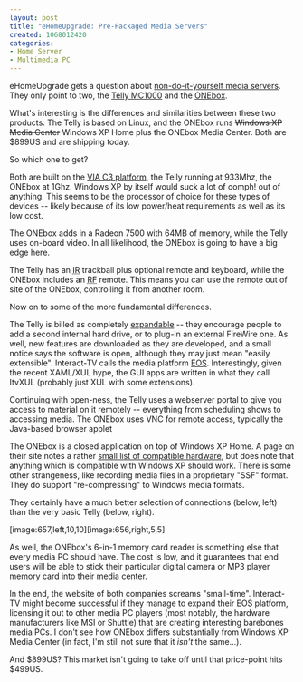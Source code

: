 ```yaml
--- 
layout: post
title: "eHomeUpgrade: Pre-Packaged Media Servers"
created: 1068012420
categories: 
- Home Server
- Multimedia PC
---
```

eHomeUpgrade gets a question about <a href="http://www.ehomeupgrade.com/archives/article161.php">non-do-it-yourself media servers</a>. They only point to two, the <a href="http://www.interact-tv.com/products.php">Telly MC1000</a> and the <a href="http://www.oneboxmc.com/">ONEbox</a>.

What's interesting is the differences and similarities between these two products. The Telly is based on Linux, and the ONEbox runs <strike>Windows XP Media Center</strike> Windows XP Home plus the ONEbox Media Center. Both are $899US and are shipping today.

So which one to get?
<!--break-->
Both are built on the <a href="http://www.via.com.tw/en/viac3/c3.jsp">VIA C3 platform</a>, the Telly running at 933Mhz, the ONEbox at 1Ghz. Windows XP by itself would suck a lot of oomph! out of anything. This seems to be the processor of choice for these types of devices -- likely because of its low power/heat requirements as well as its low cost.

The ONEbox adds in a Radeon 7500 with 64MB of memory, while the Telly uses on-board video. In all likelihood, the ONEbox is going to have a big edge here.

The Telly has an <acronym title="Infra Red">IR</acronym> trackball plus optional remote and keyboard, while the ONEbox includes an <acronym title="Radio Frequency">RF</acronym> remote. This means you can use the remote out of site of the ONEbox, controlling it from another room.

Now on to some of the more fundamental differences.

The Telly is billed as completely <a href="http://www.interact-tv.com/expand.php">expandable</a> -- they encourage people to add a second internal hard drive, or to plug-in an external FireWire one. As well, new features are downloaded as they are developed, and a small notice says the software is open, although they may just mean "easily extensible". Interact-TV calls the media platform <a href="http://www.interact-tv.com/EOS.php">EOS</a>. Interestingly, given the recent XAML/XUL hype, the GUI apps are written in what they call ItvXUL (probably just XUL with some extensions).

Continuing with open-ness, the Telly uses a webserver portal to give you access to material on it remotely -- everything from scheduling shows to accessing media. The ONEbox uses VNC for remote access, typically the Java-based browser applet

The ONEbox is a closed application on top of Windows XP Home. A page on their site notes a rather <a href="http://oneboxmc.com/3rdparty.htm">small list of compatible hardware</a>, but does note that anything which is compatible with Windows XP should work. There is some other strangeness, like recording media files in a proprietary "SSF" format. They do support "re-compressing" to Windows media formats.

They certainly have a much better selection of connections (below, left) than the very basic Telly (below, right).

[image:657,left,10,10][image:656,right,5,5]

As well, the ONEbox's 6-in-1 memory card reader is something else that every media PC should have. The cost is low, and it guarantees that end users will be able to stick their particular digital camera or MP3 player memory card into their media center.

In the end, the website of both companies screams "small-time". Interact-TV might become successful if they manage to expand their EOS platform, licensing it out to other media PC players (most notably, the hardware manufacturers like MSI or Shuttle) that are creating interesting barebones media PCs. I don't see how ONEbox differs substantially from Windows XP Media Center (in fact, I'm still not sure that it <em>isn't</em> the same...).

And $899US? This market isn't going to take off until that price-point hits $499US.
